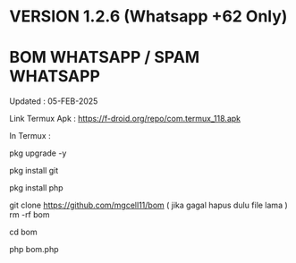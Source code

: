 # VERSION 1.2.6 (Whatsapp +62 Only)
# BOM WHATSAPP / SPAM WHATSAPP

Updated : 05-FEB-2025 

Link Termux Apk : https://f-droid.org/repo/com.termux_118.apk

In Termux :

pkg upgrade -y

pkg install git

pkg install php

git clone https://github.com/mgcell11/bom  ( jika gagal hapus dulu file lama )   rm -rf bom

cd bom

php bom.php


